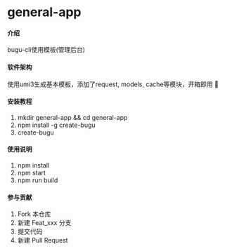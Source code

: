 # general-app

#### 介绍
bugu-cli使用模板(管理后台)

#### 软件架构
使用umi3生成基本模板，添加了request, models, cache等模块，开箱即用 🎉

#### 安装教程

1.  mkdir general-app && cd general-app
2.  npm install -g create-bugu
3.  create-bugu

#### 使用说明

1.  npm install
2.  npm start
3.  npm run build

#### 参与贡献

1.  Fork 本仓库
2.  新建 Feat_xxx 分支
3.  提交代码
4.  新建 Pull Request
